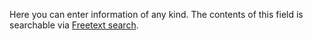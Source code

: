 <!-- markdownlint-disable-file MD041 -->
Here you can enter information of any kind. The contents of this field is searchable via [Freetext search][1].

<!-- Referenced links -->
[1]: ../../search-options/learn/freetext-search.md
